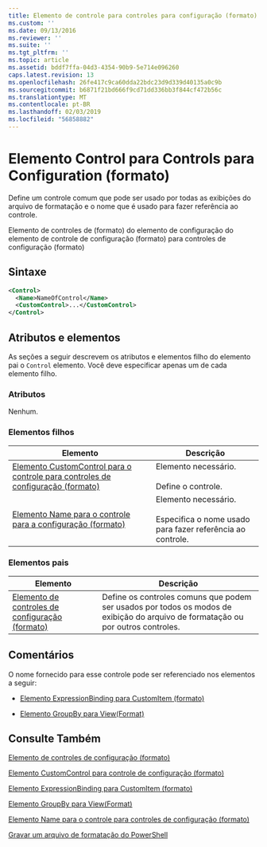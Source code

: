```yaml
---
title: Elemento de controle para controles para configuração (formato) | Microsoft Docs
ms.custom: ''
ms.date: 09/13/2016
ms.reviewer: ''
ms.suite: ''
ms.tgt_pltfrm: ''
ms.topic: article
ms.assetid: bddf7ffa-04d3-4354-90b9-5e714e096260
caps.latest.revision: 13
ms.openlocfilehash: 26fe417c9ca60dda22bdc23d9d339d40135a0c9b
ms.sourcegitcommit: b6871f21bd666f9cd71dd336bb3f844cf472b56c
ms.translationtype: MT
ms.contentlocale: pt-BR
ms.lasthandoff: 02/03/2019
ms.locfileid: "56858882"
---
```

# <a name="control-element-for-controls-for-configuration-format"></a>Elemento Control para Controls para Configuration (formato)

Define um controle comum que pode ser usado por todas as exibições do arquivo de formatação e o nome que é usado para fazer referência ao controle.

Elemento de controles de (formato) do elemento de configuração do elemento de controle de configuração (formato) para controles de configuração (formato)

## <a name="syntax"></a>Sintaxe

```xml
<Control>
  <Name>NameOfControl</Name>
  <CustomControl>...</CustomControl>
</Control>
```

## <a name="attributes-and-elements"></a>Atributos e elementos

As seções a seguir descrevem os atributos e elementos filho do elemento pai o `Control` elemento. Você deve especificar apenas um de cada elemento filho.

### <a name="attributes"></a>Atributos

Nenhum.

### <a name="child-elements"></a>Elementos filhos

|Elemento|Descrição|
|-------------|-----------------|
|[Elemento CustomControl para o controle para controles de configuração (formato)](./customcontrol-element-for-control-for-controls-for-configuration-format.md)|Elemento necessário.<br /><br /> Define o controle.|
|[Elemento Name para o controle para a configuração (formato)](./name-element-for-control-for-controls-for-configuration-format.md)|Elemento necessário.<br /><br /> Especifica o nome usado para fazer referência ao controle.|

### <a name="parent-elements"></a>Elementos pais

|Elemento|Descrição|
|-------------|-----------------|
|[Elemento de controles de configuração (formato)](./controls-element-for-configuration-format.md)|Define os controles comuns que podem ser usados por todos os modos de exibição do arquivo de formatação ou por outros controles.|

## <a name="remarks"></a>Comentários

O nome fornecido para esse controle pode ser referenciado nos elementos a seguir:

- [Elemento ExpressionBinding para CustomItem (formato)](./expressionbinding-element-for-customitem-for-controls-for-configuration-format.md)

- [Elemento GroupBy para View(Format)](./groupby-element-for-view-format.md)

## <a name="see-also"></a>Consulte Também

[Elemento de controles de configuração (formato)](./controls-element-for-configuration-format.md)

[Elemento CustomControl para controle de configuração (formato)](./customcontrol-element-for-control-for-controls-for-configuration-format.md)

[Elemento ExpressionBinding para CustomItem (formato)](./expressionbinding-element-for-customitem-for-controls-for-configuration-format.md)

[Elemento GroupBy para View(Format)](./groupby-element-for-view-format.md)

[Elemento Name para o controle para controles de configuração (formato)](./name-element-for-control-for-controls-for-configuration-format.md)

[Gravar um arquivo de formatação do PowerShell](./writing-a-powershell-formatting-file.md)
